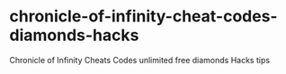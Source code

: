 # chronicle-of-infinity-cheat-codes-diamonds-hacks
Chronicle of Infinity Cheats Codes unlimited free diamonds Hacks tips
